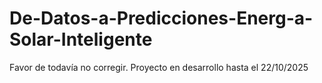 # De-Datos-a-Predicciones-Energ-a-Solar-Inteligente

Favor de todavía no corregir. Proyecto en desarrollo hasta el 22/10/2025
